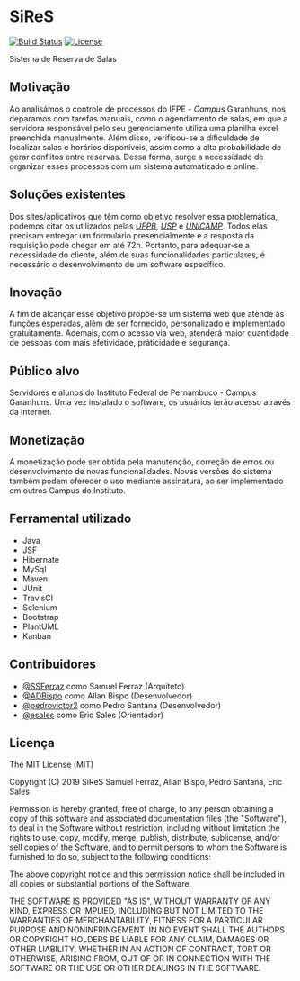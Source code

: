 # SiReS
[![Build Status](https://travis-ci.com/SSFerraz/sires.svg?branch=master)](https://travis-ci.com/SSFerraz/sires)
[![License](https://img.shields.io/badge/license-MIT-green.svg)](https://github.com/SSFerraz/sires/blob/master/LICENSE.txt)

Sistema de Reserva de Salas

## Motivação
Ao analisámos o controle de processos do IFPE - *Campus* Garanhuns, nos deparamos com tarefas manuais, como o agendamento de salas, em que a servidora responsável pelo seu gerenciamento utiliza uma planilha excel preenchida manualmente. Além disso, verificou-se a dificuldade de localizar salas e horários disponíveis, assim como a alta probabilidade de gerar conflitos entre reservas. Dessa forma, surge a necessidade de organizar esses processos com um sistema automatizado e online.

## Soluções existentes
Dos sites/aplicativos que têm como objetivo resolver essa problemática, podemos citar os utilizados pelas *[UFPB](http://www.ccsa.ufpb.br/ReservaSalas/layout/index.php)*, *[USP](http://salas.fflch.usp.br/view-schedule.php?sid=4)* e *[UNICAMP](https://www2.ime.unicamp.br/reservas/Web//view-schedule.php)*. Todos elas precisam entregar um formulário presencialmente e a resposta da requisição pode chegar em até 72h. Portanto, para adequar-se a necessidade do cliente, além de suas funcionalidades particulares, é necessário o desenvolvimento de um software específico.

## Inovação
A fim de alcançar esse objetivo propõe-se um sistema web que atende às funções esperadas, além de ser fornecido, personalizado e implementado gratuitamente. Ademais,
com o acesso via web, atenderá maior quantidade de pessoas com mais efetividade, práticidade e segurança.

## Público alvo
Servidores e alunos do Instituto Federal de Pernambuco - Campus Garanhuns. Uma vez instalado o software, os usuários terão acesso através da internet.

## Monetização
A monetização pode ser obtida pela manutenção, correção de erros ou desenvolvimento de novas funcionalidades. Novas versões do sistema também podem oferecer o uso mediante assinatura, ao ser implementado em outros Campus do Instituto.

## Ferramental utilizado
- Java
- JSF
- Hibernate
- MySql
- Maven
- JUnit
- TravisCI
- Selenium
- Bootstrap
- PlantUML
- Kanban

## Contribuidores
- [@SSFerraz](https://github.com/ssferraz) como Samuel Ferraz (Arquiteto)
- [@ADBispo](https://github.com/adbispo) como Allan Bispo (Desenvolvedor)
- [@pedrovictor2](https://github.com/pedrovictor2) como Pedro Santana (Desenvolvedor)
- [@esales](https://github.com/esales) como Eric Sales (Orientador)

## Licença
The MIT License (MIT)

Copyright (C) 2019 SiReS Samuel Ferraz, Allan Bispo, Pedro Santana, Eric Sales

Permission is hereby granted, free of charge, to any person obtaining a copy
of this software and associated documentation files (the "Software"), to deal
in the Software without restriction, including without limitation the rights
to use, copy, modify, merge, publish, distribute, sublicense, and/or sell
copies of the Software, and to permit persons to whom the Software is
furnished to do so, subject to the following conditions:

The above copyright notice and this permission notice shall be included in
all copies or substantial portions of the Software.

THE SOFTWARE IS PROVIDED "AS IS", WITHOUT WARRANTY OF ANY KIND, EXPRESS OR
IMPLIED, INCLUDING BUT NOT LIMITED TO THE WARRANTIES OF MERCHANTABILITY,
FITNESS FOR A PARTICULAR PURPOSE AND NONINFRINGEMENT. IN NO EVENT SHALL THE
AUTHORS OR COPYRIGHT HOLDERS BE LIABLE FOR ANY CLAIM, DAMAGES OR OTHER
LIABILITY, WHETHER IN AN ACTION OF CONTRACT, TORT OR OTHERWISE, ARISING FROM,
OUT OF OR IN CONNECTION WITH THE SOFTWARE OR THE USE OR OTHER DEALINGS IN THE
SOFTWARE.
